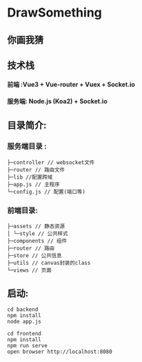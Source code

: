 # DrawSomething

## 你画我猜

## 技术栈

#### 前端 :Vue3 + Vue-router + Vuex + Socket.io

#### 服务端: Node.js (Koa2) + Socket.io

## 目录简介:

### 服务端目录 :

```
├─controller // websocket文件
├─router // 路由文件
├─lib //配置跨域
├─app.js // 主程序
└─config.js // 配置(端口等)
```

### 前端目录:

```
├─assets // 静态资源
│ └─style // 公共样式
├─components // 组件
├─router // 路由
├─store // 公共信息
├─utils // canvas封装的class
└─views // 页面
```

## 启动:

```
cd backend
npm install
node app.js
```

```
cd frontend
npm install
npm run serve
open browser http://localhost:8080
```
